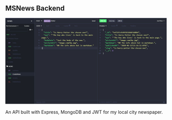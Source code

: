 ## MSNews Backend

![](demo.jpg)

An API built with Express, MongoDB and JWT for my local city newspaper.  
